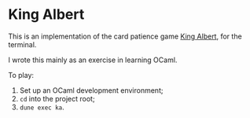 # King Albert

This is an implementation of the card patience game [King Albert](https://en.wikipedia.org/wiki/King_Albert_(card_game)),
for the terminal.

I wrote this mainly as an exercise in learning OCaml.

To play:
1. Set up an OCaml development environment;
2. `cd` into the project root;
3. `dune exec ka`.
